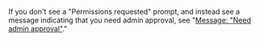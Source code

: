 If you don't see a "Permissions requested" prompt, and instead see a message indicating that you need admin approval, see "[Message: "Need admin approval"](#message-need-admin-approval)."